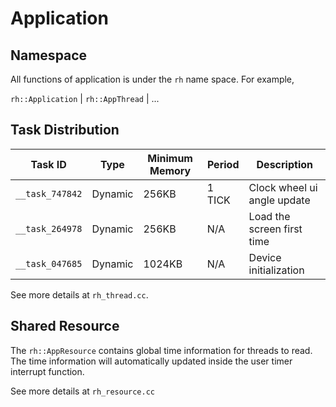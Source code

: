 

# Application





## Namespace

All functions of application is under the `rh` name space. For example,

`rh::Application` | `rh::AppThread` | ...





## Task Distribution

| Task ID         | Type    | Minimum Memory | Period | Description                 |
| --------------- | ------- | -------------- | ------ | --------------------------- |
| `__task_747842` | Dynamic | 256KB          | 1 TICK | Clock wheel ui angle update |
| `__task_264978` | Dynamic | 256KB          | N/A    | Load the screen first time  |
| `__task_047685` | Dynamic | 1024KB         | N/A    | Device initialization       |

See more details at `rh_thread.cc`.





## Shared Resource

The `rh::AppResource` contains global time information for threads to read. The time information will automatically updated inside the user timer interrupt function.



See more details at `rh_resource.cc`

